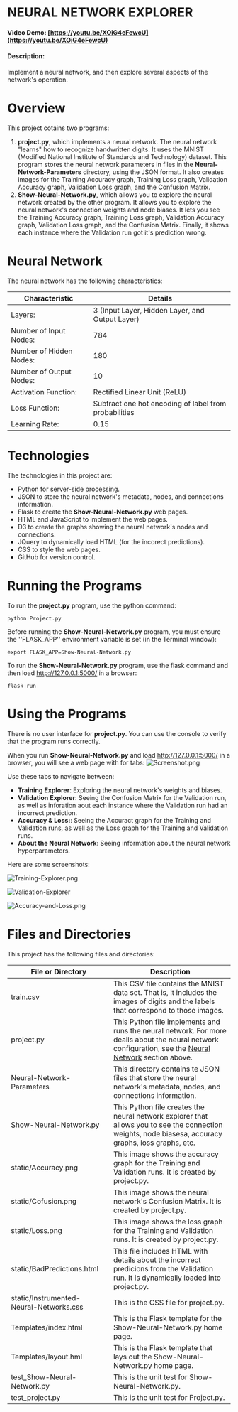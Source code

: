 # NEURAL NETWORK EXPLORER
#### Video Demo:  [https://youtu.be/XOiG4eFewcU](https://youtu.be/XOiG4eFewcU)
#### Description:
Implement a neural network, and then explore several aspects of the network's operation.

# Overview
This project cotains two programs:
 1. **project.py**, which implements a neural network. The neural network "learns" how to recognize handwritten digits. It uses the MNIST (Modified National Institute of Standards and Technology) dataset. This program stores the neural network parameters in files in the **Neural-Network-Parameters** directory, using the JSON format. It also creates images for the Training Accuracy graph, Training Loss graph, Validation Accuracy graph, Validation Loss graph, and the Confusion Matrix.
 2. **Show-Neural-Network.py**, which allows you to explore the neural network created by the other program. It allows you to explore the neural network's connection weights and node biases. It lets you see the Training Accuracy graph, Training Loss graph, Validation Accuracy graph, Validation Loss graph, and the Confusion Matrix. Finally, it shows each instance where the Validation run got it's prediction wrong. 

# Neural Network
The neural network has the following characteristics:

| Characteristic | Details |
|----------------|---------|
| Layers: | 3 (Input Layer, Hidden Layer, and Output Layer) |
| Number of Input Nodes: | 784 |
| Number of Hidden Nodes: | 180 |
| Number of Output Nodes: | 10 |
| Activation Function: | Rectified Linear Unit (ReLU) |
| Loss Function: | Subtract one hot encoding of label from probabilities |
| Learning Rate: | 0.15 |

# Technologies
The technologies in this project are:
  - Python for server-side processing.
  - JSON to store the neural network's metadata, nodes, and connections information.
  - Flask to create the **Show-Neural-Network.py** web pages.
  - HTML and JavaScript to implement the web pages.
  - D3 to create the graphs showing the neural network's nodes and connections.
  - JQuery to dynamically load HTML (for the incorect predictions).
  - CSS to style the web pages.
  - GitHub for version control.

# Running the Programs
To run the **project.py** program, use the python command:
```
python Project.py
```

Before running the **Show-Neural-Network.py** program, you must ensure the ''FLASK_APP'' environment variable is set (in the Terminal window):
```
export FLASK_APP=Show-Neural-Network.py
```

To run the **Show-Neural-Network.py** program, use the flask command and then load http://127.0.0.1:5000/ in a browser:
```
flask run
```

# Using the Programs
There is no user interface for **project.py**. You can use the console to verify that the program runs correctly.

When you run **Show-Neural-Network.py** and load http://127.0.0.1:5000/ in a browser, you will see a web page with for tabs:
![Screenshot.png](Screenshot.png?raw=true)

Use these tabs to navigate between:
 - **Training Explorer**: Exploring the neural network's weights and biases.
 - **Validation Explorer**: Seeing the Confusion Matrix for the Validation run, as well as inforation aout each instance where the Validation run had an incorrect prediction.
 - **Accuracy & Loss:**: Seeing the Accuract graph for the Training and Validation runs, as well as the Loss graph for the Training and Validation runs.
 - **About the Neural Network**: Seeing information about the neural network hyperparameters.
 
 Here are some screenshots:

 ![Training-Explorer.png](Training-Explorer.png?raw=true)

 ![Validation-Explorer](Validation-Explorer.png?raw=true)

 ![Accuracy-and-Loss.png](Accuracy-and-Loss.png?raw=true)

# Files and Directories
This project has the following files and directories:

| File or Directory | Description |
|-------------------|-------------|
| train.csv | This CSV file contains the MNIST data set. That is, it includes the images of digits and the labels that correspond to those images. |
| project.py | This Python file implements and runs the neural network. For more deails about the neural network configuration, see the [Neural Network](#Neural-Network) section above. |
| Neural-Network-Parameters | This directory contains te JSON files that store the neural network's metadata, nodes, and connections information. | 
| Show-Neural-Network.py | This Python file creates the neural network explorer that allows you to see the connection weights, node biasesa, accuracy graphs, loss graphs, etc.|
| static/Accuracy.png | This image shows the accuracy graph for the Training and Validation runs. It is created by project.py. |
| static/Cofusion.png | This image shows the neural network's Confusion Matrix. It is created by project.py. |
| static/Loss.png | This image shows the loss graph for the Training and Validation runs. It is created by project.py. |
| static/BadPredictions.html | This file includes HTML with details about the incorrect predicions from the Validation run. It is dynamically loaded into project.py. |
| static/Instrumented-Neural-Networks.css | This is the CSS file for project.py. |
| Templates/index.html | This is the Flask template for the Show-Neural-Network.py home page. |
| Templates/layout.hml | This is the Flask template that lays out the Show-Neural-Network.py home page. |
| test_Show-Neural-Network.py | This is the unit test for Show-Neural-Network.py. |
| test_project.py | This is the unit test for Project.py. |



